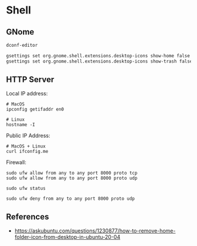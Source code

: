 # Shell

## GNome

```bash
dconf-editor
```

```bash
gsettings set org.gnome.shell.extensions.desktop-icons show-home false
gsettings set org.gnome.shell.extensions.desktop-icons show-trash false
```

## HTTP Server

Local IP address:
```
# MacOS
ipconfig getifaddr en0

# Linux
hostname -I
```

Public IP Address:
```
# MacOS + Linux
curl ifconfig.me
```

Firewall:
```
sudo ufw allow from any to any port 8000 proto tcp
sudo ufw allow from any to any port 8000 proto udp

sudo ufw status

sudo ufw deny from any to any port 8000 proto udp
```

## References
* https://askubuntu.com/questions/1230877/how-to-remove-home-folder-icon-from-desktop-in-ubuntu-20-04
